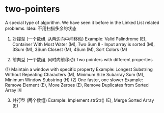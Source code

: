 # two-pointers

A special type of algorithm. We have seen it before in the Linked List related problems.
Idea: 不用扫描多余的状态

1. 对撞型 (一个数组, 从两边向中间移动)
Example: Valid Palindrome (E), Container With Most Water (M), Two Sum II - Input array is sorted (M), 3Sum (M), 3Sum Closest (M), 4Sum (M), Sort Colors (M)

2. 前向型 (一个数组, 同时向前移动)
Two pointers with different properties

(1) Maintain a window with specific property
Example: Longest Substring Without Repeating Characters (M), Minimum Size Subarray Sum (M), Minimum Window Substring (H)
(2) One faster, one slower
Example: Remove Element (E), Move Zeroes (E), Remove Duplicates from Sorted Array I/II

3. 并行型 (两个数组)
Example: Implement strStr() (E), Merge Sorted Array (E)
